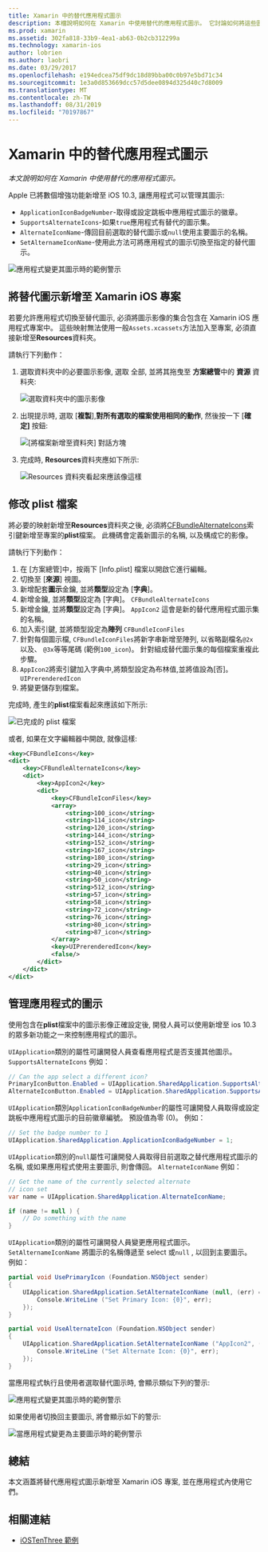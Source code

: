 ```yaml
---
title: Xamarin 中的替代應用程式圖示
description: 本檔說明如何在 Xamarin 中使用替代的應用程式圖示。 它討論如何將這些圖示新增至 Xamarin 專案、如何修改 plist 檔案, 以及如何以程式設計方式管理應用程式的圖示。
ms.prod: xamarin
ms.assetid: 302fa818-33b9-4ea1-ab63-0b2cb312299a
ms.technology: xamarin-ios
author: lobrien
ms.author: laobri
ms.date: 03/29/2017
ms.openlocfilehash: e194edcea75df9dc18d89bba00c0b97e5bd71c34
ms.sourcegitcommit: 1e3a0d853669dcc57d5dee0894d325d40c7d8009
ms.translationtype: MT
ms.contentlocale: zh-TW
ms.lasthandoff: 08/31/2019
ms.locfileid: "70197867"
---
```

# <a name="alternate-app-icons-in-xamarinios"></a>Xamarin 中的替代應用程式圖示

_本文說明如何在 Xamarin 中使用替代的應用程式圖示。_

Apple 已將數個增強功能新增至 iOS 10.3, 讓應用程式可以管理其圖示:

- `ApplicationIconBadgeNumber`-取得或設定跳板中應用程式圖示的徽章。
- `SupportsAlternateIcons`-如果`true`應用程式有替代的圖示集。
- `AlternateIconName`-傳回目前選取的替代圖示或`null`使用主要圖示的名稱。
- `SetAlternameIconName`-使用此方法可將應用程式的圖示切換至指定的替代圖示。

![](alternate-app-icons-images/icons04.png "應用程式變更其圖示時的範例警示")

<a name="Adding-Alternate-Icons" />

## <a name="adding-alternate-icons-to-a-xamarinios-project"></a>將替代圖示新增至 Xamarin iOS 專案

若要允許應用程式切換至替代圖示, 必須將圖示影像的集合包含在 Xamarin iOS 應用程式專案中。 這些映射無法使用一般`Assets.xcassets`方法加入至專案, 必須直接新增至**Resources**資料夾。

請執行下列動作：

1. 選取資料夾中的必要圖示影像, 選取 全部, 並將其拖曳至 **方案總管**中的 **資源** 資料夾:

    ![](alternate-app-icons-images/icons00.png "選取資料夾中的圖示影像")

2. 出現提示時, 選取 [**複製**],**對所有選取的檔案使用相同的動作**, 然後按一下 [**確定]** 按鈕:

    ![](alternate-app-icons-images/icons02.png "[將檔案新增至資料夾] 對話方塊")

3. 完成時, **Resources**資料夾應如下所示:

    ![](alternate-app-icons-images/icons01.png "Resources 資料夾看起來應該像這樣")

<a name="Modifying-the-Info.plist-File" />

## <a name="modifying-the-infoplist-file"></a>修改 plist 檔案

將必要的映射新增至**Resources**資料夾之後, 必須將[CFBundleAlternateIcons](https://developer.apple.com/library/content/documentation/General/Reference/InfoPlistKeyReference/Articles/CoreFoundationKeys.html#//apple_ref/doc/uid/TP40009249-SW13)索引鍵新增至專案的**plist**檔案。 此機碼會定義新圖示的名稱, 以及構成它的影像。

請執行下列動作：

1. 在 [方案總管]中，按兩下 [Info.plist] 檔案以開啟它進行編輯。
2. 切換至 [**來源**] 視圖。
3. 新增配套**圖示**金鑰, 並將**類型**設定為 [**字典**]。
4. 新增金鑰, 並將**類型**設定為 [字典]。 `CFBundleAlternateIcons`
5. 新增金鑰, 並將**類型**設定為 [字典]。 `AppIcon2` 這會是新的替代應用程式圖示集的名稱。
6. 加入索引鍵, 並將類型設定為**陣列** `CFBundleIconFiles`
7. 針對每個圖示檔, `CFBundleIconFiles`將新字串新增至陣列, 以省略副檔名`@2x`以及、 `@3x`等等尾碼 (範例`100_icon`)。 針對組成替代圖示集的每個檔案重複此步驟。
8. `AppIcon2`將索引鍵加入字典中,將類型設定為布林值,並將值設為[否]。`UIPrerenderedIcon`
9. 將變更儲存到檔案。

完成時, 產生的**plist**檔案看起來應該如下所示:

![](alternate-app-icons-images/icons03.png "已完成的 plist 檔案")

或者, 如果在文字編輯器中開啟, 就像這樣:

```xml
<key>CFBundleIcons</key>
<dict>
    <key>CFBundleAlternateIcons</key>
    <dict>
        <key>AppIcon2</key>
        <dict>
            <key>CFBundleIconFiles</key>
            <array>
                <string>100_icon</string>
                <string>114_icon</string>
                <string>120_icon</string>
                <string>144_icon</string>
                <string>152_icon</string>
                <string>167_icon</string>
                <string>180_icon</string>
                <string>29_icon</string>
                <string>40_icon</string>
                <string>50_icon</string>
                <string>512_icon</string>
                <string>57_icon</string>
                <string>58_icon</string>
                <string>72_icon</string>
                <string>76_icon</string>
                <string>80_icon</string>
                <string>87_icon</string>
            </array>
            <key>UIPrerenderedIcon</key>
            <false/>
        </dict>
    </dict>
</dict>
```

<a name="Managing-the-Apps-Icon" />

## <a name="managing-the-apps-icon"></a>管理應用程式的圖示 

使用包含在**plist**檔案中的圖示影像正確設定後, 開發人員可以使用新增至 ios 10.3 的眾多新功能之一來控制應用程式的圖示。

`UIApplication`類別的屬性可讓開發人員查看應用程式是否支援其他圖示。 `SupportsAlternateIcons` 例如：

```csharp
// Can the app select a different icon?
PrimaryIconButton.Enabled = UIApplication.SharedApplication.SupportsAlternateIcons;
AlternateIconButton.Enabled = UIApplication.SharedApplication.SupportsAlternateIcons;
```

`UIApplication`類別`ApplicationIconBadgeNumber`的屬性可讓開發人員取得或設定跳板中應用程式圖示的目前徽章編號。 預設值為零 (0)。 例如：

```csharp
// Set the badge number to 1
UIApplication.SharedApplication.ApplicationIconBadgeNumber = 1;
```

`UIApplication`類別的`null`屬性可讓開發人員取得目前選取之替代應用程式圖示的名稱, 或如果應用程式使用主要圖示, 則會傳回。 `AlternateIconName` 例如：

```csharp
// Get the name of the currently selected alternate
// icon set
var name = UIApplication.SharedApplication.AlternateIconName;

if (name != null ) {
    // Do something with the name
}
```

`UIApplication`類別的屬性可讓開發人員變更應用程式圖示。 `SetAlternameIconName` 將圖示的名稱傳遞至 select 或`null` , 以回到主要圖示。 例如：

```csharp
partial void UsePrimaryIcon (Foundation.NSObject sender)
{
    UIApplication.SharedApplication.SetAlternateIconName (null, (err) => {
        Console.WriteLine ("Set Primary Icon: {0}", err);
    });
}

partial void UseAlternateIcon (Foundation.NSObject sender)
{
    UIApplication.SharedApplication.SetAlternateIconName ("AppIcon2", (err) => {
        Console.WriteLine ("Set Alternate Icon: {0}", err);
    });
}
```

當應用程式執行且使用者選取替代圖示時, 會顯示類似下列的警示:

![](alternate-app-icons-images/icons04.png "應用程式變更其圖示時的範例警示")

如果使用者切換回主要圖示, 將會顯示如下的警示:

![](alternate-app-icons-images/icons05.png "當應用程式變更為主要圖示時的範例警示")

<a name="Summary" />

## <a name="summary"></a>總結

本文涵蓋將替代應用程式圖示新增至 Xamarin iOS 專案, 並在應用程式內使用它們。



## <a name="related-links"></a>相關連結

- [iOSTenThree 範例](https://docs.microsoft.com/samples/xamarin/ios-samples/ios10-iostenthree/)
